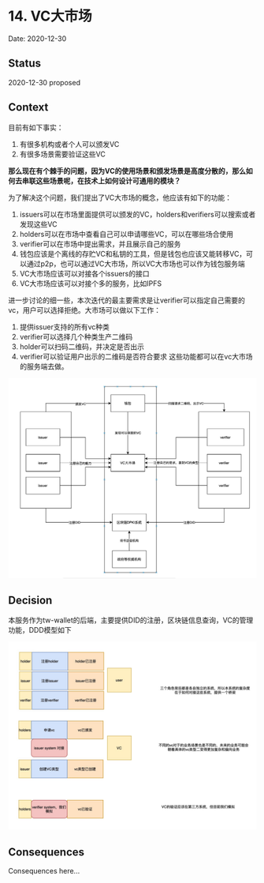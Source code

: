 # 14. VC大市场

Date: 2020-12-30

## Status

2020-12-30 proposed

## Context

目前有如下事实：
1. 有很多机构或者个人可以颁发VC
2. 有很多场景需要验证这些VC

**那么现在有个棘手的问题，因为VC的使用场景和颁发场景是高度分散的，那么如何去串联这些场景呢，在技术上如何设计可通用的模块？**

为了解决这个问题，我们提出了VC大市场的概念，他应该有如下的功能：
1. issuers可以在市场里面提供可以颁发的VC，holders和verifiers可以搜索或者发现这些VC
2. holders可以在市场中查看自己可以申请哪些VC，可以在哪些场合使用
3. verifier可以在市场中提出需求，并且展示自己的服务
4. 钱包应该是个离线的存贮VC和私钥的工具，但是钱包也应该又能转移VC，可以通过p2p，也可以通过VC大市场，所以VC大市场也可以作为钱包服务端
5. VC大市场应该可以对接各个issuers的接口
6. VC大市场应该可以对接个多的服务，比如IPFS

进一步讨论的细一些，本次迭代的最主要需求是让verifier可以指定自己需要的vc，用户可以选择拒绝。大市场可以做以下工作：
1. 提供issuer支持的所有vc种类
2. verifier可以选择几个种类生产二维码
3. holder可以扫码二维码，并决定是否出示
4. verifier可以验证用户出示的二维码是否符合要求
这些功能都可以在vc大市场的服务端去做。

![vc大市场](../images/vc大市场.jpg)

## Decision

本服务作为tw-wallet的后端，主要提供DID的注册，区块链信息查询，VC的管理功能，DDD模型如下

![](../images/ddd-vc.jpg)

## Consequences

Consequences here...
